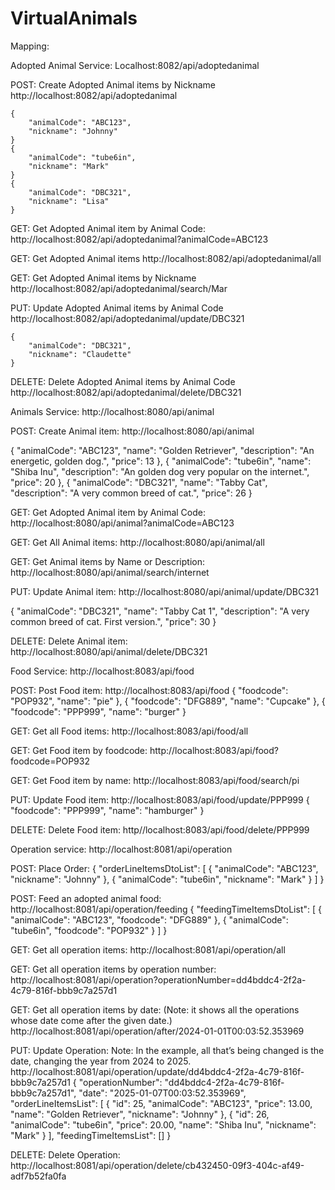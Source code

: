 # VirtualAnimals

Mapping:

Adopted Animal Service: Localhost:8082/api/adoptedanimal

POST: Create Adopted Animal items by Nickname
http://localhost:8082/api/adoptedanimal

    {
        "animalCode": "ABC123",
        "nickname": "Johnny"
    }
    {
        "animalCode": "tube6in",
        "nickname": "Mark"
    }
    {
        "animalCode": "DBC321",
        "nickname": "Lisa"
    }

GET: Get Adopted Animal item by Animal Code:
http://localhost:8082/api/adoptedanimal?animalCode=ABC123

GET: Get Adopted Animal items
http://localhost:8082/api/adoptedanimal/all

GET: Get Adopted Animal items by Nickname
http://localhost:8082/api/adoptedanimal/search/Mar

PUT: Update Adopted Animal items by Animal Code
http://localhost:8082/api/adoptedanimal/update/DBC321

    {
        "animalCode": "DBC321",
        "nickname": "Claudette"
    }


DELETE: Delete Adopted Animal items by Animal Code
http://localhost:8082/api/adoptedanimal/delete/DBC321


Animals Service: http://localhost:8080/api/animal

POST: Create Animal item:
http://localhost:8080/api/animal

{
        "animalCode": "ABC123",
        "name": "Golden Retriever",
        "description": "An energetic, golden dog.",
        "price": 13
    },
    {
        "animalCode": "tube6in",
        "name": "Shiba Inu",
        "description": "An golden dog very popular on the internet.",
        "price": 20
    },
    {
        "animalCode": "DBC321",
        "name": "Tabby Cat",
        "description": "A very common breed of cat.",
        "price": 26
    }


GET: Get Adopted Animal item by Animal Code:
http://localhost:8080/api/animal?animalCode=ABC123

GET: Get All Animal items:
http://localhost:8080/api/animal/all

GET: Get Animal items by Name or Description:
http://localhost:8080/api/animal/search/internet

PUT: Update Animal item:
http://localhost:8080/api/animal/update/DBC321

{
        "animalCode": "DBC321",
        "name": "Tabby Cat 1",
        "description": "A very common breed of cat. First version.",
        "price": 30
    }

DELETE: Delete Animal item:
http://localhost:8080/api/animal/delete/DBC321

Food Service: http://localhost:8083/api/food

POST: Post Food item:
http://localhost:8083/api/food
{
        "foodcode": "POP932",
        "name": "pie"
    },
    {
        "foodcode": "DFG889",
        "name": "Cupcake"
    },
{
        "foodcode": "PPP999",
        "name": "burger"
    }


GET: Get all Food items:
http://localhost:8083/api/food/all

GET: Get Food item by foodcode:
http://localhost:8083/api/food?foodcode=POP932

GET: Get Food item by name:
http://localhost:8083/api/food/search/pi

PUT: Update Food item:
http://localhost:8083/api/food/update/PPP999
{
        "foodcode": "PPP999",
        "name": "hamburger"
    }

DELETE: Delete Food item:
http//localhost:8083/api/food/delete/PPP999

Operation service: http://localhost:8081/api/operation

POST: Place Order:
{
  "orderLineItemsDtoList": [
    {
      "animalCode": "ABC123",
      "nickname": "Johnny"
    },
    {
      "animalCode": "tube6in",
      "nickname": "Mark"
    }
  ]
}

POST: Feed an adopted animal food:
http://localhost:8081/api/operation/feeding
{
  "feedingTimeItemsDtoList": [
    {
      "animalCode": "ABC123",
      "foodcode": "DFG889"
    },
    {
      "animalCode": "tube6in",
      "foodcode": "POP932"
    }
  ]
}


GET: Get all operation items:
http://localhost:8081/api/operation/all

GET: Get all operation items by operation number:
http://localhost:8081/api/operation?operationNumber=dd4bddc4-2f2a-4c79-816f-bbb9c7a257d1

GET: Get all operation items by date:
(Note: it shows all the operations whose date come after the given date.)
http://localhost:8081/api/operation/after/2024-01-01T00:03:52.353969

PUT: Update Operation:
Note: In the example, all that’s being changed is the date, changing the year from 2024 to 2025.
http://localhost:8081/api/operation/update/dd4bddc4-2f2a-4c79-816f-bbb9c7a257d1
{
        "operationNumber": "dd4bddc4-2f2a-4c79-816f-bbb9c7a257d1",
        "date": "2025-01-07T00:03:52.353969",
        "orderLineItemsList": [
            {
                "id": 25,
                "animalCode": "ABC123",
                "price": 13.00,
                "name": "Golden Retriever",
                "nickname": "Johnny"
            },
            {
                "id": 26,
                "animalCode": "tube6in",
                "price": 20.00,
                "name": "Shiba Inu",
                "nickname": "Mark"
            }
        ],
        "feedingTimeItemsList": []
    }

DELETE: Delete Operation:
http://localhost:8081/api/operation/delete/cb432450-09f3-404c-af49-adf7b52fa0fa
